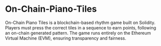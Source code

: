 # On-Chain-Piano-Tiles
On-Chain Piano Tiles is a blockchain-based rhythm game built on Solidity. Players must press the correct tiles in a sequence to earn points, following an on-chain generated pattern. The game runs entirely on the Ethereum Virtual Machine (EVM), ensuring transparency and fairness.
